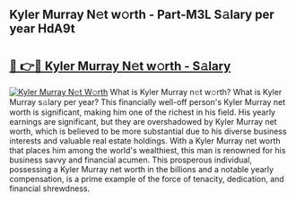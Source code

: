 ## Kyler Murray N𝚎t w𝚘rth - Part-M3L S𝚊lary per year HdA9t

# <h2><a href="http://gc4qj4q.nevu.top/?p=Kyler+Murray">🔗 👉🔴 Kyler Murray N𝚎t w𝚘rth - S𝚊lary</a></h2>

[![Kyler Murray N𝚎t W𝚘rth](https://i.imgur.com/Oavwk0R.jpeg)](http://gc4qj4q.nevu.top/?p=Kyler+Murray)
What is Kyler Murray n𝚎t w𝚘rth? What is Kyler Murray s𝚊lary per year?
This financially well-off person's Kyler Murray net worth is significant, making him one of the richest in his field. His yearly earnings are significant, but they are overshadowed by Kyler Murray net worth, which is believed to be more substantial due to his diverse business interests and valuable real estate holdings. With a Kyler Murray net worth that places him among the world's wealthiest, this man is renowned for his business savvy and financial acumen. This prosperous individual, possessing a Kyler Murray net worth in the billions and a notable yearly compensation, is a prime example of the force of tenacity, dedication, and financial shrewdness.
